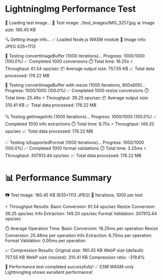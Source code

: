  LightningImg Performance Test
=================================

📁 Loading test image...
📁 Test image: ./test_images/IMG_3257.jpg
📊 Image size: 180.45 KB

🔍 Getting image info...
✅ Loaded Node.js WASM module
📏 Image info: JPEG 835×1113

🔄 Testing convertImageBuffer (1000 iterations)...
   Progress: 1000/1000 (100.0%)
✅ Completed 1000 conversions
⏱️  Total time: 16.25s
⚡ Throughput: 61.54 ops/sec
📦 Average output size: 757.55 KB
📈 Total data processed: 176.22 MB

🎯 Testing convertImageBuffer with resize (1000 iterations, 800x600)...
   Progress: 1000/1000 (100.0%)
✅ Completed 1000 resize conversions
⏱️  Total time: 25.48s
⚡ Throughput: 39.25 ops/sec
📦 Average output size: 310.41 KB
📈 Total data processed: 176.22 MB

🔍 Testing getImageInfo (1000 iterations)...
   Progress: 1000/1000 (100.0%)
✅ Completed 1000 info extractions
⏱️  Total time: 6.70s
⚡ Throughput: 149.20 ops/sec
📈 Total data processed: 176.22 MB

✅ Testing isSupportedFormat (1000 iterations)...
   Progress: 1000/1000 (100.0%)
✅ Completed 1000 format validations
⏱️  Total time: 3.25ms
⚡ Throughput: 307913.44 ops/sec
📈 Total data processed: 176.22 MB

📊 Performance Summary
======================
📷 Test Image: 180.45 KB (835×1113 JPEG)
🔢 Iterations: 1000 per test

⚡ Throughput Results:
   Basic Conversion:    61.54 ops/sec
   Resize Conversion:   39.25 ops/sec
   Info Extraction:     149.20 ops/sec
   Format Validation:   307913.44 ops/sec

⏱️  Average Operation Time:
   Basic Conversion:    16.25ms per operation
   Resize Conversion:   25.48ms per operation
   Info Extraction:     6.70ms per operation
   Format Validation:   0.00ms per operation

📈 Compression Results:
   Original size:       180.45 KB
   WebP size (default): 757.55 KB
   WebP size (resized): 310.41 KB
   Compression ratio:   -319.8%

🎉 Performance test completed successfully!
✅ ESM WASM-only LightningImg shows excellent performance!